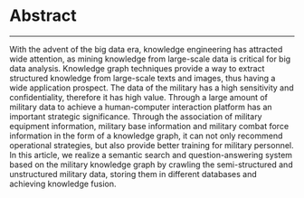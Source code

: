 # Abstract

---



With the advent of the big data era, knowledge engineering has attracted wide attention, as mining knowledge from large-scale data is critical for big data analysis. Knowledge graph techniques provide a way to extract structured knowledge from large-scale texts and images, thus having a wide application prospect. The data of the military has a high sensitivity and confidentiality, therefore it has high value. Through a large amount of military data to achieve a human-computer interaction platform has an important strategic significance. Through the association of military equipment information, military base information and military combat force information in the form of a knowledge graph, it can not only recommend operational strategies, but also provide better training for military personnel. In this article, we realize a semantic search and question-answering system based on the military knowledge graph by crawling the semi-structured and unstructured military data, storing them in different databases and achieving knowledge fusion.